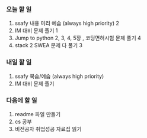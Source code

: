 ### 오늘 할 일
1. ssafy 내용 미리 예습 (always high priority) 2
3. IM 대비 문제 풀기 1
4. Jump to python 2, 3, 4, 5장  , 코딩면허시험 문제 풀기 4
5. stack 2 SWEA 문제 다 풀기 3

### 내일 할 일
1. ssafy 복습/예습 (always high priority)
3. IM 대비 문제 풀기

### 다음에 할 일
1. readme 파일 만들기
3. cs 공부
5. 비전공자 취업성공 자료집 읽기
